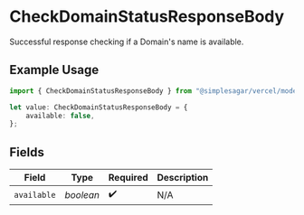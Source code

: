 # CheckDomainStatusResponseBody

Successful response checking if a Domain's name is available.

## Example Usage

```typescript
import { CheckDomainStatusResponseBody } from "@simplesagar/vercel/models/checkdomainstatusop.js";

let value: CheckDomainStatusResponseBody = {
    available: false,
};
```

## Fields

| Field              | Type               | Required           | Description        |
| ------------------ | ------------------ | ------------------ | ------------------ |
| `available`        | *boolean*          | :heavy_check_mark: | N/A                |
